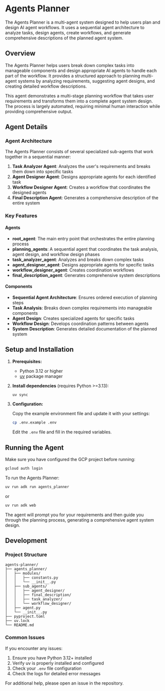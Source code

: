 # Agents Planner

The Agents Planner is a multi-agent system designed to help users plan and design AI agent workflows. It uses a sequential agent architecture to analyze tasks, design agents, create workflows, and generate comprehensive descriptions of the planned agent system.

## Overview

The Agents Planner helps users break down complex tasks into manageable components and design appropriate AI agents to handle each part of the workflow. It provides a structured approach to planning multi-agent systems by analyzing requirements, suggesting agent designs, and creating detailed workflow descriptions.

This agent demonstrates a multi-stage planning workflow that takes user requirements and transforms them into a complete agent system design. The process is largely automated, requiring minimal human interaction while providing comprehensive output.

## Agent Details

### Agent Architecture

The Agents Planner consists of several specialized sub-agents that work together in a sequential manner:

1. **Task Analyzer Agent**: Analyzes the user's requirements and breaks them down into specific tasks
2. **Agent Designer Agent**: Designs appropriate agents for each identified task
3. **Workflow Designer Agent**: Creates a workflow that coordinates the designed agents
4. **Final Description Agent**: Generates a comprehensive description of the entire system

### Key Features

#### Agents

- **root_agent**: The main entry point that orchestrates the entire planning process
- **planning_agents**: A sequential agent that coordinates the task analysis, agent design, and workflow design phases
- **task_analyzer_agent**: Analyzes and breaks down complex tasks
- **agent_designer_agent**: Designs appropriate agents for specific tasks
- **workflow_designer_agent**: Creates coordination workflows
- **final_description_agent**: Generates comprehensive system descriptions

#### Components

- **Sequential Agent Architecture**: Ensures ordered execution of planning steps
- **Task Analysis**: Breaks down complex requirements into manageable components
- **Agent Design**: Creates specialized agents for specific tasks
- **Workflow Design**: Develops coordination patterns between agents
- **System Description**: Generates detailed documentation of the planned system

## Setup and Installation

1. **Prerequisites:**

   - Python 3.12 or higher
   - [uv](https://github.com/astral-sh/uv) package manager

2. **Install dependencies** (requires Python >=3.13):

   ```sh
   uv sync
   ```

3. **Configuration:**

   Copy the example environment file and update it with your settings:

   ```bash
   cp .env.example .env
   ```

   Edit the `.env` file and fill in the required variables.

## Running the Agent

Make sure you have configured the GCP project before running:

```bash
gcloud auth login
```

To run the Agents Planner:

```bash
uv run adk run agents_planner
```

or

```bash
uv run adk web
```

The agent will prompt you for your requirements and then guide you through the planning process, generating a comprehensive agent system design.

## Development

### Project Structure

```
agents-planner/
├── agents_planner/
│   ├── modules/
│   │   ├── constants.py
│   │   └── __init__.py
│   ├── sub_agents/
│   │   ├── agent_designer/
│   │   ├── final_description/
│   │   ├── task_analyzer/
│   │   └── workflow_designer/
│   ├── agent.py
│   └── __init__.py
├── pyproject.toml
├── uv.lock
└── README.md
```

### Common Issues

If you encounter any issues:

1. Ensure you have Python 3.12+ installed
2. Verify uv is properly installed and configured
3. Check your `.env` file configuration
4. Check the logs for detailed error messages

For additional help, please open an issue in the repository.
